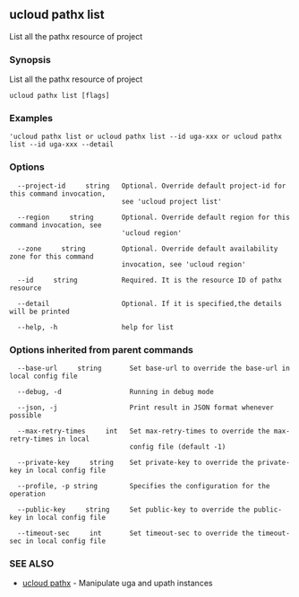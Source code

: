 ## ucloud pathx list

List all the pathx resource of project

### Synopsis

List all the pathx resource of project

```
ucloud pathx list [flags]
```

### Examples

```
'ucloud pathx list or ucloud pathx list --id uga-xxx or ucloud pathx list --id uga-xxx --detail
```

### Options

```
  --project-id     string   Optional. Override default project-id for this command invocation,
                            see 'ucloud project list' 

  --region     string       Optional. Override default region for this command invocation, see
                            'ucloud region' 

  --zone     string         Optional. Override default availability zone for this command
                            invocation, see 'ucloud region' 

  --id     string           Required. It is the resource ID of pathx resource 

  --detail                  Optional. If it is specified,the details will be printed 

  --help, -h                help for list 

```

### Options inherited from parent commands

```
  --base-url     string       Set base-url to override the base-url in local config file 

  --debug, -d                 Running in debug mode 

  --json, -j                  Print result in JSON format whenever possible 

  --max-retry-times     int   Set max-retry-times to override the max-retry-times in local
                              config file (default -1) 

  --private-key     string    Set private-key to override the private-key in local config file 

  --profile, -p string        Specifies the configuration for the operation 

  --public-key     string     Set public-key to override the public-key in local config file 

  --timeout-sec     int       Set timeout-sec to override the timeout-sec in local config file 

```

### SEE ALSO

* [ucloud pathx](cli/cmd/ucloud/pathx)	 - Manipulate uga and upath instances


